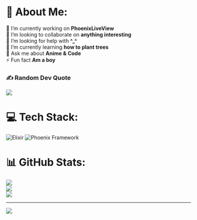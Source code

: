 # 💫 About Me:
🔭 I’m currently working on **PhoenixLiveView**<br>👯 I’m looking to collaborate on **anything interesting**<br>🤝 I’m looking for help with **^_^**<br>🌱 I’m currently learning **how to plant trees**<br>💬 Ask me about **Anime & Code**<br>⚡ Fun fact **Am a boy**

### ✍️ Random Dev Quote
![](https://quotes-github-readme.vercel.app/api?type=horizontal&theme=tokyonight)
# 💻 Tech Stack:
![Elixir](https://img.shields.io/badge/elixir-%234B275F.svg?style=flat&logo=elixir&logoColor=white) ![Phoenix Framework](https://img.shields.io/badge/phoenixframework-%23FD4F00.svg?style=flat&logo=phoenixframework&logoColor=black)
# 📊 GitHub Stats:
![](https://github-readme-stats.vercel.app/api?username=m4g3n74&theme=catppuccin_mocha&hide_border=false&include_all_commits=false&count_private=false)<br/>
![](https://nirzak-streak-stats.vercel.app/?user=m4g3n74&theme=catppuccin_mocha&hide_border=false)<br/>
![](https://github-readme-stats.vercel.app/api/top-langs/?username=m4g3n74&theme=catppuccin_mocha&hide_border=false&include_all_commits=false&count_private=false&layout=compact)


---
[![](https://visitcount.itsvg.in/api?id=m4g3n74&icon=0&color=0)](https://visitcount.itsvg.in)

<!-- Proudly created with GPRM ( https://gprm.itsvg.in ) -->
